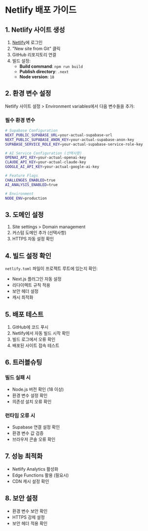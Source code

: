 # Netlify 배포 가이드

## 1. Netlify 사이트 생성

1. [Netlify](https://netlify.com)에 로그인
2. "New site from Git" 클릭
3. GitHub 리포지토리 연결
4. 빌드 설정:
   - **Build command**: `npm run build`
   - **Publish directory**: `.next`
   - **Node version**: `18`

## 2. 환경 변수 설정

Netlify 사이트 설정 > Environment variables에서 다음 변수들을 추가:

### 필수 환경 변수

```bash
# Supabase Configuration
NEXT_PUBLIC_SUPABASE_URL=your-actual-supabase-url
NEXT_PUBLIC_SUPABASE_ANON_KEY=your-actual-supabase-anon-key
SUPABASE_SERVICE_ROLE_KEY=your-actual-supabase-service-role-key

# AI Service Configuration (선택사항)
OPENAI_API_KEY=your-actual-openai-key
CLAUDE_API_KEY=your-actual-claude-key
GOOGLE_AI_API_KEY=your-actual-google-ai-key

# Feature Flags
CHALLENGES_ENABLED=true
AI_ANALYSIS_ENABLED=true

# Environment
NODE_ENV=production
```

## 3. 도메인 설정

1. Site settings > Domain management
2. 커스텀 도메인 추가 (선택사항)
3. HTTPS 자동 설정 확인

## 4. 빌드 설정 확인

`netlify.toml` 파일이 프로젝트 루트에 있는지 확인:
- Next.js 플러그인 자동 설정
- 리다이렉트 규칙 적용
- 보안 헤더 설정
- 캐시 최적화

## 5. 배포 테스트

1. GitHub에 코드 푸시
2. Netlify에서 자동 빌드 시작 확인
3. 빌드 로그에서 오류 확인
4. 배포된 사이트 접속 테스트

## 6. 트러블슈팅

### 빌드 실패 시
- Node.js 버전 확인 (18 이상)
- 환경 변수 설정 확인
- 의존성 설치 오류 확인

### 런타임 오류 시
- Supabase 연결 설정 확인
- 환경 변수 값 검증
- 브라우저 콘솔 오류 확인

## 7. 성능 최적화

- Netlify Analytics 활성화
- Edge Functions 활용 (필요시)
- CDN 캐시 설정 확인

## 8. 보안 설정

- 환경 변수 보안 확인
- HTTPS 강제 설정
- 보안 헤더 적용 확인